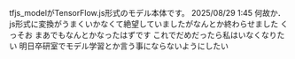 tfjs_modelがTensorFlow.js形式のモデル本体です。
2025/08/29 1:45 何故か．js形式に変換がうまくいかなくて絶望していましたがなんとか終わらせました くっそお まあでもなんとかなったはずです これでだめだったら私はいなくなりたい
明日卒研室でモデル学習とか言う事にならないようにしたい
